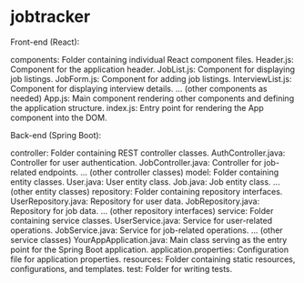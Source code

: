 # jobtracker

Front-end (React):

components: Folder containing individual React component files.
Header.js: Component for the application header.
JobList.js: Component for displaying job listings.
JobForm.js: Component for adding job listings.
InterviewList.js: Component for displaying interview details.
... (other components as needed)
App.js: Main component rendering other components and defining the application structure.
index.js: Entry point for rendering the App component into the DOM.

Back-end (Spring Boot):

controller: Folder containing REST controller classes.
AuthController.java: Controller for user authentication.
JobController.java: Controller for job-related endpoints.
... (other controller classes)
model: Folder containing entity classes.
User.java: User entity class.
Job.java: Job entity class.
... (other entity classes)
repository: Folder containing repository interfaces.
UserRepository.java: Repository for user data.
JobRepository.java: Repository for job data.
... (other repository interfaces)
service: Folder containing service classes.
UserService.java: Service for user-related operations.
JobService.java: Service for job-related operations.
... (other service classes)
YourAppApplication.java: Main class serving as the entry point for the Spring Boot application.
application.properties: Configuration file for application properties.
resources: Folder containing static resources, configurations, and templates.
test: Folder for writing tests.
